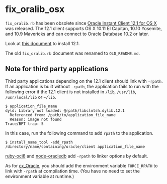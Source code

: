 # fix_oralib_osx

`fix_oralib.rb` has been obsolete since [Oracle Instant Client 12.1 for OS X][download] was released.
The 12.1 client supports OS X 10.11 El Capitan, 10.10 Yosemite, and 10.9 Mavericks
and can connect to Oracle Database 10.2 or later.

Look at [this document][inst] to install 12.1.

The old `fix_oralib.rb` document was renamed to `OLD_README.md`.

## Note for third party applications

Third party applications depending on the 12.1 client should link with `-rpath`.
If an application is built without `-rpath`, the application fails to run with
the following error if the 12.1 client is not installed in `/lib`, `/usr/lib`,
`/usr/local/lib` or `~/lib`.

```shell
$ application_file_name
dyld: Library not loaded: @rpath/libclntsh.dylib.12.1
  Referenced from: /path/to/application_file_name
  Reason: image not found
Trace/BPT trap: 5
```

In this case, run the following command to add `rpath` to the application.

```shell
$ install_name_tool -add_rpath /directory/name/containing/oracle/client application_file_name
```

[ruby-oci8][] and [node-oracledb][] add `-rpath` to linker options by default.

As for [cx_Oracle][], you should add the environment variable `FORCE_RPATH` to link with `-rpath` at compilation time.
(You have no need to set the environment variable at runtime.)

[download]: http://www.oracle.com/technetwork/topics/intel-macsoft-096467.html
[inst]: http://www.oracle.com/technetwork/topics/intel-macsoft-096467.html#ic_osx_inst
[ruby-oci8]: http://www.rubydoc.info/github/kubo/ruby-oci8
[node-oracledb]: https://github.com/oracle/node-oracledb
[cx_Oracle]: https://bitbucket.org/anthony_tuininga/cx_oracle/
